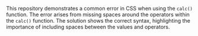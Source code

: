 This repository demonstrates a common error in CSS when using the `calc()` function. The error arises from missing spaces around the operators within the `calc()` function.  The solution shows the correct syntax, highlighting the importance of including spaces between the values and operators.